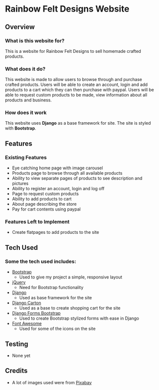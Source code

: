 # Rainbow Felt Designs Website

## Overview

### What is this website for?

This is a website for Rainbow Felt Designs to sell homemade crafted products.

### What does it do?

This website is made to allow users to browse through and purchase crafted products. Users will be able to create an account, login and add products to a cart which they can then purchase with paypal. Users will be able to request custom products to be made, view information about all products and business.

### How does it work

This website uses **Django** as a base framework for site. The site is styled with **Bootstrap**.

## Features

### Existing Features
- Eye catching home page with image carousel
- Products page to browse through all available products
- Ability to view separate pages of products to see description and pictures
- Ability to register an account, login and log off
- Page to request custom products
- Ability to add products to cart
- About page describing the store
- Pay for cart contents using paypal

### Features Left to Implement
- Create flatpages to add products to the site

## Tech Used

### Some the tech used includes:
- [Bootstrap](http://getbootstrap.com/)
    - Used to give my project a simple, responsive layout
- [jQuery](https://jquery.com)
	- Need for Bootstrap functionality
- [Django](https://www.djangoproject.com)
    - Used as base framework for the site
- [Django Carton](https://github.com/lazybird/django-carton)
	- Used as a base to create shopping cart for the site
- [Django Forms Bootstrap](https://github.com/pinax/django-forms-bootstrap)
	- Used to create Bootstrap stylized forms with ease in Django
- [Font Awesome](http://fontawesome.io)
	- Used for some of the icons on the site

## Testing
- None yet

## Credits
- A lot of images used were from [Pixabay](https://pixabay.com)